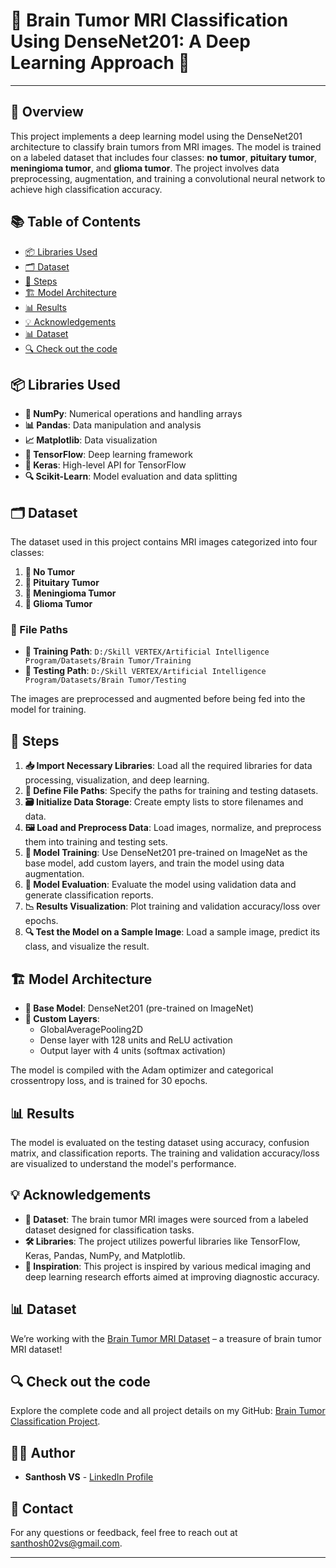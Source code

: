 # 🧠 Brain Tumor MRI Classification Using DenseNet201: A Deep Learning Approach 🚀

---

## 🌟 Overview

This project implements a deep learning model using the DenseNet201 architecture to classify brain tumors from MRI images. The model is trained on a labeled dataset that includes four classes: **no tumor**, **pituitary tumor**, **meningioma tumor**, and **glioma tumor**. The project involves data preprocessing, augmentation, and training a convolutional neural network to achieve high classification accuracy.

## 📚 Table of Contents

- [📦 Libraries Used](#libraries-used)
- [🗂 Dataset](#dataset)
- [📝 Steps](#steps)
- [🏗 Model Architecture](#model-architecture)
- [📊 Results](#results)
- [💡 Acknowledgements](#acknowledgements)
- [📊 Dataset](#dataset)
- [🔍 Check out the code](#check-out-the-code)

## 📦 Libraries Used

- **🔢 NumPy**: Numerical operations and handling arrays
- **📊 Pandas**: Data manipulation and analysis
- **📈 Matplotlib**: Data visualization
- **🤖 TensorFlow**: Deep learning framework
- **🧬 Keras**: High-level API for TensorFlow
- **🔍 Scikit-Learn**: Model evaluation and data splitting

## 🗂 Dataset

The dataset used in this project contains MRI images categorized into four classes:
1. **🧠 No Tumor**
2. **🧠 Pituitary Tumor**
3. **🧠 Meningioma Tumor**
4. **🧠 Glioma Tumor**

### 📁 File Paths
- **📂 Training Path**: `D:/Skill VERTEX/Artificial Intelligence Program/Datasets/Brain Tumor/Training`
- **📂 Testing Path**: `D:/Skill VERTEX/Artificial Intelligence Program/Datasets/Brain Tumor/Testing`

The images are preprocessed and augmented before being fed into the model for training.

## 📝 Steps

1. **📥 Import Necessary Libraries**: Load all the required libraries for data processing, visualization, and deep learning.
2. **📂 Define File Paths**: Specify the paths for training and testing datasets.
3. **🗃 Initialize Data Storage**: Create empty lists to store filenames and data.
4. **🖼 Load and Preprocess Data**: Load images, normalize, and preprocess them into training and testing sets.
5. **🚀 Model Training**: Use DenseNet201 pre-trained on ImageNet as the base model, add custom layers, and train the model using data augmentation.
6. **🧪 Model Evaluation**: Evaluate the model using validation data and generate classification reports.
7. **📉 Results Visualization**: Plot training and validation accuracy/loss over epochs.
8. **🔍 Test the Model on a Sample Image**: Load a sample image, predict its class, and visualize the result.

## 🏗 Model Architecture

- **🧠 Base Model**: DenseNet201 (pre-trained on ImageNet)
- **🔧 Custom Layers**:
  - GlobalAveragePooling2D
  - Dense layer with 128 units and ReLU activation
  - Output layer with 4 units (softmax activation)

The model is compiled with the Adam optimizer and categorical crossentropy loss, and is trained for 30 epochs.

## 📊 Results

The model is evaluated on the testing dataset using accuracy, confusion matrix, and classification reports. The training and validation accuracy/loss are visualized to understand the model's performance.

## 💡 Acknowledgements

- **📄 Dataset**: The brain tumor MRI images were sourced from a labeled dataset designed for classification tasks.
- **🛠 Libraries**: The project utilizes powerful libraries like TensorFlow, Keras, Pandas, NumPy, and Matplotlib.
- **💭 Inspiration**: This project is inspired by various medical imaging and deep learning research efforts aimed at improving diagnostic accuracy.

## 📊 Dataset

We’re working with the [Brain Tumor MRI Dataset](https://www.kaggle.com/datasets/masoudnickparvar/brain-tumor-mri-dataset) – a treasure of brain tumor MRI dataset! 

## 🔍 Check out the code

Explore the complete code and all project details on my GitHub: [Brain Tumor Classification Project](https://github.com/Itssanthoshhere/Brain-Tumor-MRI-Classification-using-DenseNet201). 

## 👨‍💻 Author

- **Santhosh VS** - [LinkedIn Profile](https://www.linkedin.com/in/thesanthoshvs/)

## 📧 Contact

For any questions or feedback, feel free to reach out at [santhosh02vs@gmail.com](mailto:santhosh02vs@gmail.com).

---
